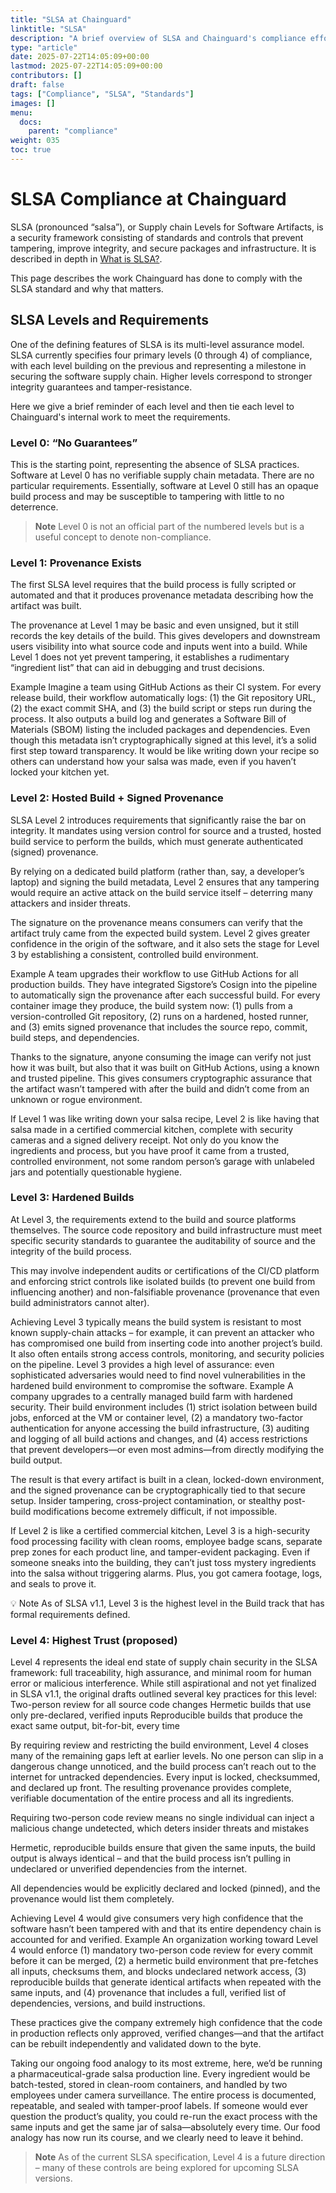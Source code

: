 ```yaml
---
title: "SLSA at Chainguard"
linktitle: "SLSA"
description: "A brief overview of SLSA and Chainguard's compliance efforts."
type: "article"
date: 2025-07-22T14:05:09+00:00
lastmod: 2025-07-22T14:05:09+00:00
contributors: []
draft: false
tags: ["Compliance", "SLSA", "Standards"]
images: []
menu:
  docs:
    parent: "compliance"
weight: 035
toc: true
---
```


# SLSA Compliance at Chainguard

SLSA (pronounced “salsa”), or Supply chain Levels for Software Artifacts, is a security framework consisting of standards and controls that prevent tampering, improve integrity, and secure packages and infrastructure. It is described in depth in [What is SLSA?](/open-source/slsa/what-is-slsa/).

This page describes the work Chainguard has done to comply with the SLSA standard and why that matters.


## SLSA Levels and Requirements

One of the defining features of SLSA is its multi-level assurance model. SLSA currently specifies four primary levels (0 through 4) of compliance, with each level building on the previous and representing a milestone in securing the software supply chain. Higher levels correspond to stronger integrity guarantees and tamper-resistance.

Here we give a brief reminder of each level and then tie each level to Chainguard's internal work to meet the requirements.

### Level 0: “No Guarantees”

This is the starting point, representing the absence of SLSA practices. Software at Level 0 has no verifiable supply chain metadata. There are no particular requirements. Essentially, software at Level 0 still has an opaque build process and may be susceptible to tampering with little to no deterrence.

> **Note**
Level 0 is not an official part of the numbered levels but is a useful concept to denote non-compliance.


### Level 1: Provenance Exists

The first SLSA level requires that the build process is fully scripted or automated and that it produces provenance metadata describing how the artifact was built.

The provenance at Level 1 may be basic and even unsigned, but it still records the key details of the build. This gives developers and downstream users visibility into what source code and inputs went into a build. While Level 1 does not yet prevent tampering, it establishes a rudimentary “ingredient list” that can aid in debugging and trust decisions.



Example
 Imagine a team using GitHub Actions as their CI system. For every release build, their workflow automatically logs: (1) the Git repository URL, (2) the exact commit SHA, and (3) the build script or steps run during the process. It also outputs a build log and generates a Software Bill of Materials (SBOM) listing the included packages and dependencies. Even though this metadata isn’t cryptographically signed at this level, it’s a solid first step toward transparency. It would be like writing down your recipe so others can understand how your salsa was made, even if you haven’t locked your kitchen yet.


### Level 2: Hosted Build + Signed Provenance

SLSA Level 2 introduces requirements that significantly raise the bar on integrity. It mandates using version control for source and a trusted, hosted build service to perform the builds, which must generate authenticated (signed) provenance.

By relying on a dedicated build platform (rather than, say, a developer’s laptop) and signing the build metadata, Level 2 ensures that any tampering would require an active attack on the build service itself – deterring many attackers and insider threats.

The signature on the provenance means consumers can verify that the artifact truly came from the expected build system. Level 2 gives greater confidence in the origin of the software, and it also sets the stage for Level 3 by establishing a consistent, controlled build environment.

Example
A team upgrades their workflow to use GitHub Actions for all production builds. They have  integrated Sigstore’s Cosign into the pipeline to automatically sign the provenance after each successful build. For every container image they produce, the build system now: (1) pulls from a version-controlled Git repository, (2) runs on a hardened, hosted runner, and (3) emits signed provenance that includes the source repo, commit, build steps, and dependencies.

Thanks to the signature, anyone consuming the image can verify not just how it was built, but also that it was built on GitHub Actions, using a known and trusted pipeline. This gives consumers cryptographic assurance that the artifact wasn’t tampered with after the build and didn’t come from an unknown or rogue environment.

If Level 1 was like writing down your salsa recipe, Level 2 is like having that salsa made in a certified commercial kitchen, complete with security cameras and a signed delivery receipt. Not only do you know the ingredients and process, but you have proof it came from a trusted, controlled environment, not some random person’s garage with unlabeled jars and potentially questionable hygiene.


### Level 3: Hardened Builds

At Level 3, the requirements extend to the build and source platforms themselves. The source code repository and build infrastructure must meet specific security standards to guarantee the auditability of source and the integrity of the build process.

This may involve independent audits or certifications of the CI/CD platform and enforcing strict controls like isolated builds (to prevent one build from influencing another) and non-falsifiable provenance (provenance that even build administrators cannot alter).

Achieving Level 3 typically means the build system is resistant to most known supply-chain attacks – for example, it can prevent an attacker who has compromised one build from inserting code into another project’s build. It also often entails strong access controls, monitoring, and security policies on the pipeline. Level 3 provides a high level of assurance: even sophisticated adversaries would need to find novel vulnerabilities in the hardened build environment to compromise the software.
Example
A company upgrades to a centrally managed build farm with hardened security. Their build environment includes (1) strict isolation between build jobs, enforced at the VM or container level, (2) a mandatory two-factor authentication for anyone accessing the build infrastructure, (3) auditing and logging of all build actions and changes, and (4) access restrictions that prevent developers—or even most admins—from directly modifying the build output.

The result is that every artifact is built in a clean, locked-down environment, and the signed provenance can be cryptographically tied to that secure setup. Insider tampering, cross-project contamination, or stealthy post-build modifications become extremely difficult, if not impossible.

If Level 2 is like a certified commercial kitchen, Level 3 is a high-security food processing facility with clean rooms, employee badge scans, separate prep zones for each product line, and tamper-evident packaging. Even if someone sneaks into the building, they can’t just toss mystery ingredients into the salsa without triggering alarms. Plus, you got camera footage, logs, and seals to prove it.

💡 Note
As of SLSA v1.1, Level 3 is the highest level in the Build track that has formal requirements defined.


### Level 4: Highest Trust (proposed)

Level 4 represents the ideal end state of supply chain security in the SLSA framework: full traceability, high assurance, and minimal room for human error or malicious interference. While still aspirational and not yet finalized in SLSA v1.1, the original drafts outlined several key practices for this level:
Two-person review for all source code changes
Hermetic builds that use only pre-declared, verified inputs
Reproducible builds that produce the exact same output, bit-for-bit, every time

By requiring review and restricting the build environment, Level 4 closes many of the remaining gaps left at earlier levels. No one person can slip in a dangerous change unnoticed, and the build process can’t reach out to the internet for untracked dependencies. Every input is locked, checksummed, and declared up front. The resulting provenance provides complete, verifiable documentation of the entire process and all its ingredients.

Requiring two-person code review means no single individual can inject a malicious change undetected, which deters insider threats and mistakes

Hermetic, reproducible builds ensure that given the same inputs, the build output is always identical – and that the build process isn’t pulling in undeclared or unverified dependencies from the internet.

All dependencies would be explicitly declared and locked (pinned), and the provenance would list them completely.

Achieving Level 4 would give consumers very high confidence that the software hasn’t been tampered with and that its entire dependency chain is accounted for and verified.
Example
An organization working toward Level 4 would enforce (1) mandatory two-person code review for every commit before it can be merged, (2) a hermetic build environment that pre-fetches all inputs, checksums them, and blocks undeclared network access, (3) reproducible builds that generate identical artifacts when repeated with the same inputs, and (4) provenance that includes a full, verified list of dependencies, versions, and build instructions.

These practices give the company extremely high confidence that the code in production reflects only approved, verified changes—and that the artifact can be rebuilt independently and validated down to the byte.

Taking our ongoing food analogy to its most extreme, here, we’d be running a pharmaceutical-grade salsa production line. Every ingredient would be batch-tested, stored in clean-room containers, and handled by two employees under camera surveillance. The entire process is documented, repeatable, and sealed with tamper-proof labels. If someone would ever question the product’s quality, you could re-run the exact process with the same inputs and get the same jar of salsa—absolutely every time. Our food analogy has now run its course, and we clearly need to leave it behind.

> **Note**
As of the current SLSA specification, Level 4 is a future direction – many of these controls are being explored for upcoming SLSA versions.


